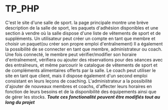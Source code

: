 # TP_PHP
C'est le site d'une salle de sport.
la page principale montre une brève description de la salle de sport, les paquets d'adhésion disponibles et une section à vendre où la salle dispose d'une liste de vêtements de sport et de suppléments.
Un utilisateur peut créer un compte en tant que membre et choisir un paquet(ou créer son propre emploi d'entraînement)
Il a également la possibilité de se connecter en tant que membre, administrateur ou coach. 
Une fois connecté, le membre peut vérifier/modifier son horaire d'entraînement, vérifiera ou ajouter des réservations pour des séances avec des entraîneurs, et même parcourir le catalogue de vêtements de sport et de compléments alimentaires offerts par la salle.
 Le coach peut utiliser le site en tant que client, mais il dispose également d'un second emploi consistant en leurs leçons de coaching.
 L'administrateur a la possibilité d'ajouter de nouveaux membres et coachs, d'affecter leurs horaires en fonction de leurs besoins et de la disponibilité des équipements ainsi que de gérer les stocks.
***Toute ces fonctionalité peuvent être modifiés tout au long du projet***